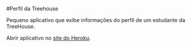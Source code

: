 #Perfil da Treehouse

Pequeno aplicativo que exibe informações do perfil de um estudante da TreeHouse.

Abrir aplicativo no [site do Heroku](http://perfiltreehouse.herokuapp.com/).
